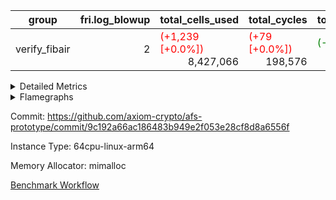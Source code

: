 | group | fri.log_blowup | total_cells_used | total_cycles | total_proof_time_ms |
| --- | --- | --- | --- | --- |
| verify_fibair | <div style='text-align: right'>2</div>  | <span style="color: red">(+1,239 [+0.0%])</span> <div style='text-align: right'>8,427,066</div>  | <span style="color: red">(+79 [+0.0%])</span> <div style='text-align: right'>198,576</div>  | <span style="color: green">(-60.0 [-3.6%])</span> <div style='text-align: right'>1,615.0</div>  |


<details>
<summary>Detailed Metrics</summary>

| air_name | cells | constraints | main_cols | quotient_deg | rows |
| --- | --- | --- | --- | --- | --- |
| FibonacciAir | <div style='text-align: right'>32</div>  | <div style='text-align: right'>5</div>  | <div style='text-align: right'>2</div>  | <div style='text-align: right'>1</div>  | <div style='text-align: right'>16</div>  |

| stark_prove_excluding_trace_time_ms | total_cells |
| --- | --- |
| <span style="color: green">(-1.0 [-8.3%])</span> <div style='text-align: right'>11.0</div>  | <div style='text-align: right'>32</div>  |

| group | collect_metrics | execute_time_ms | total_cells_used | total_cycles |
| --- | --- | --- | --- | --- |
| verify_fibair | true | <div style='text-align: right'>1,004.0</div>  | <span style="color: red">(+1,239 [+0.0%])</span> <div style='text-align: right'>8,427,066</div>  | <span style="color: red">(+79 [+0.0%])</span> <div style='text-align: right'>198,576</div>  |

| group | chip_name | collect_metrics | rows_used |
| --- | --- | --- | --- |
| verify_fibair | ProgramChip | true | <span style="color: red">(+20 [+0.1%])</span> <div style='text-align: right'>16,315</div>  |
| verify_fibair | VmConnectorAir | true | <div style='text-align: right'>2</div>  |
| verify_fibair | Boundary | true | <span style="color: red">(+1 [+0.0%])</span> <div style='text-align: right'>44,591</div>  |
| verify_fibair | AccessAdapter<2> | true | <div style='text-align: right'>21,996</div>  |
| verify_fibair | AccessAdapter<4> | true | <div style='text-align: right'>10,998</div>  |
| verify_fibair | AccessAdapter<8> | true | <div style='text-align: right'>3,220</div>  |
| verify_fibair | Poseidon2VmAir<BabyBearParameters> | true | <div style='text-align: right'>1,357</div>  |
| verify_fibair | FriReducedOpeningAir | true | <div style='text-align: right'>336</div>  |
| verify_fibair | <NativeVectorizedAdapterAir<4>,FieldExtensionCoreAir> | true | <div style='text-align: right'>2,186</div>  |
| verify_fibair | <NativeAdapterAir<2, 1>,FieldArithmeticCoreAir> | true | <span style="color: red">(+5 [+0.0%])</span> <div style='text-align: right'>68,142</div>  |
| verify_fibair | <JalNativeAdapterAir,JalCoreAir> | true | <span style="color: red">(+62 [+1.2%])</span> <div style='text-align: right'>5,100</div>  |
| verify_fibair | <BranchNativeAdapterAir,BranchEqualCoreAir<1>> | true | <span style="color: red">(+3 [+0.0%])</span> <div style='text-align: right'>30,558</div>  |
| verify_fibair | <NativeLoadStoreAdapterAir<1>,KernelLoadStoreCoreAir<1>> | true | <span style="color: red">(+9 [+0.0%])</span> <div style='text-align: right'>85,891</div>  |
| verify_fibair | PhantomAir | true | <div style='text-align: right'>5,216</div>  |
| verify_fibair | VariableRangeCheckerAir | true | <div style='text-align: right'>262,144</div>  |

| group | collect_metrics | dsl_ir | opcode | frequency |
| --- | --- | --- | --- | --- |
| verify_fibair | true |  | ADD | <span style="color: red">(+5 [+0.0%])</span> <div style='text-align: right'>54,982</div>  |
| verify_fibair | true |  | BBE4DIV | <div style='text-align: right'>297</div>  |
| verify_fibair | true |  | BBE4MUL | <div style='text-align: right'>891</div>  |
| verify_fibair | true |  | BEQ | <div style='text-align: right'>1,418</div>  |
| verify_fibair | true |  | BNE | <span style="color: red">(+3 [+0.0%])</span> <div style='text-align: right'>29,140</div>  |
| verify_fibair | true |  | COMP_POS2 | <div style='text-align: right'>1,092</div>  |
| verify_fibair | true |  | DIV | <div style='text-align: right'>3</div>  |
| verify_fibair | true |  | FE4ADD | <div style='text-align: right'>492</div>  |
| verify_fibair | true |  | FE4SUB | <div style='text-align: right'>506</div>  |
| verify_fibair | true |  | FRI_REDUCED_OPENING | <div style='text-align: right'>126</div>  |
| verify_fibair | true |  | JAL | <span style="color: red">(+62 [+1.2%])</span> <div style='text-align: right'>5,100</div>  |
| verify_fibair | true |  | LOADW | <div style='text-align: right'>18,438</div>  |
| verify_fibair | true |  | LOADW2 | <span style="color: red">(+6 [+0.0%])</span> <div style='text-align: right'>14,569</div>  |
| verify_fibair | true |  | MUL | <div style='text-align: right'>9,857</div>  |
| verify_fibair | true |  | PERM_POS2 | <div style='text-align: right'>265</div>  |
| verify_fibair | true |  | PHANTOM | <div style='text-align: right'>5,216</div>  |
| verify_fibair | true |  | SHINTW | <div style='text-align: right'>13,651</div>  |
| verify_fibair | true |  | STOREW | <span style="color: red">(+2 [+0.0%])</span> <div style='text-align: right'>30,347</div>  |
| verify_fibair | true |  | STOREW2 | <span style="color: red">(+1 [+0.0%])</span> <div style='text-align: right'>8,886</div>  |
| verify_fibair | true |  | SUB | <div style='text-align: right'>3,300</div>  |

| group | air_name | collect_metrics | dsl_ir | opcode | cells_used |
| --- | --- | --- | --- | --- | --- |
| verify_fibair | <NativeAdapterAir<2, 1>,FieldArithmeticCoreAir> | true |  | ADD | <span style="color: red">(+150 [+0.0%])</span> <div style='text-align: right'>1,649,460</div>  |
| verify_fibair | AccessAdapter<2> | true |  | ADD | <div style='text-align: right'>11,902</div>  |
| verify_fibair | AccessAdapter<4> | true |  | ADD | <div style='text-align: right'>7,033</div>  |
| verify_fibair | Boundary | true |  | ADD | <span style="color: red">(+11 [+0.6%])</span> <div style='text-align: right'>1,738</div>  |
| verify_fibair | <NativeVectorizedAdapterAir<4>,FieldExtensionCoreAir> | true |  | BBE4DIV | <div style='text-align: right'>11,880</div>  |
| verify_fibair | AccessAdapter<2> | true |  | BBE4DIV | <div style='text-align: right'>2,904</div>  |
| verify_fibair | AccessAdapter<4> | true |  | BBE4DIV | <div style='text-align: right'>1,716</div>  |
| verify_fibair | <NativeVectorizedAdapterAir<4>,FieldExtensionCoreAir> | true |  | BBE4MUL | <div style='text-align: right'>35,640</div>  |
| verify_fibair | AccessAdapter<2> | true |  | BBE4MUL | <div style='text-align: right'>15,730</div>  |
| verify_fibair | AccessAdapter<4> | true |  | BBE4MUL | <div style='text-align: right'>9,295</div>  |
| verify_fibair | Boundary | true |  | BBE4MUL | <div style='text-align: right'>1,496</div>  |
| verify_fibair | <BranchNativeAdapterAir,BranchEqualCoreAir<1>> | true |  | BEQ | <div style='text-align: right'>32,614</div>  |
| verify_fibair | <BranchNativeAdapterAir,BranchEqualCoreAir<1>> | true |  | BNE | <span style="color: red">(+69 [+0.0%])</span> <div style='text-align: right'>670,220</div>  |
| verify_fibair | AccessAdapter<2> | true |  | BNE | <div style='text-align: right'>946</div>  |
| verify_fibair | AccessAdapter<4> | true |  | BNE | <div style='text-align: right'>559</div>  |
| verify_fibair | AccessAdapter<2> | true |  | COMP_POS2 | <div style='text-align: right'>48,048</div>  |
| verify_fibair | AccessAdapter<4> | true |  | COMP_POS2 | <div style='text-align: right'>28,392</div>  |
| verify_fibair | AccessAdapter<8> | true |  | COMP_POS2 | <div style='text-align: right'>18,564</div>  |
| verify_fibair | Poseidon2VmAir<BabyBearParameters> | true |  | COMP_POS2 | <div style='text-align: right'>610,428</div>  |
| verify_fibair | <NativeAdapterAir<2, 1>,FieldArithmeticCoreAir> | true |  | DIV | <div style='text-align: right'>90</div>  |
| verify_fibair | <NativeVectorizedAdapterAir<4>,FieldExtensionCoreAir> | true |  | FE4ADD | <div style='text-align: right'>19,680</div>  |
| verify_fibair | AccessAdapter<2> | true |  | FE4ADD | <div style='text-align: right'>10,846</div>  |
| verify_fibair | AccessAdapter<4> | true |  | FE4ADD | <div style='text-align: right'>6,409</div>  |
| verify_fibair | Boundary | true |  | FE4ADD | <div style='text-align: right'>792</div>  |
| verify_fibair | <NativeVectorizedAdapterAir<4>,FieldExtensionCoreAir> | true |  | FE4SUB | <div style='text-align: right'>20,240</div>  |
| verify_fibair | AccessAdapter<2> | true |  | FE4SUB | <div style='text-align: right'>18,656</div>  |
| verify_fibair | AccessAdapter<4> | true |  | FE4SUB | <div style='text-align: right'>11,024</div>  |
| verify_fibair | Boundary | true |  | FE4SUB | <div style='text-align: right'>220</div>  |
| verify_fibair | AccessAdapter<2> | true |  | FRI_REDUCED_OPENING | <div style='text-align: right'>2,024</div>  |
| verify_fibair | AccessAdapter<4> | true |  | FRI_REDUCED_OPENING | <div style='text-align: right'>1,196</div>  |
| verify_fibair | FriReducedOpeningAir | true |  | FRI_REDUCED_OPENING | <div style='text-align: right'>21,504</div>  |
| verify_fibair | <JalNativeAdapterAir,JalCoreAir> | true |  | JAL | <span style="color: red">(+620 [+1.2%])</span> <div style='text-align: right'>51,000</div>  |
| verify_fibair | Boundary | true |  | JAL | <div style='text-align: right'>11</div>  |
| verify_fibair | <NativeLoadStoreAdapterAir<1>,KernelLoadStoreCoreAir<1>> | true |  | LOADW | <div style='text-align: right'>755,958</div>  |
| verify_fibair | AccessAdapter<2> | true |  | LOADW | <div style='text-align: right'>20,295</div>  |
| verify_fibair | AccessAdapter<4> | true |  | LOADW | <div style='text-align: right'>11,232</div>  |
| verify_fibair | AccessAdapter<8> | true |  | LOADW | <div style='text-align: right'>4,284</div>  |
| verify_fibair | Boundary | true |  | LOADW | <div style='text-align: right'>17,424</div>  |
| verify_fibair | <NativeLoadStoreAdapterAir<1>,KernelLoadStoreCoreAir<1>> | true |  | LOADW2 | <span style="color: red">(+246 [+0.0%])</span> <div style='text-align: right'>597,329</div>  |
| verify_fibair | AccessAdapter<2> | true |  | LOADW2 | <div style='text-align: right'>12,452</div>  |
| verify_fibair | AccessAdapter<4> | true |  | LOADW2 | <div style='text-align: right'>7,358</div>  |
| verify_fibair | AccessAdapter<8> | true |  | LOADW2 | <div style='text-align: right'>204</div>  |
| verify_fibair | Boundary | true |  | LOADW2 | <div style='text-align: right'>1,650</div>  |
| verify_fibair | <NativeAdapterAir<2, 1>,FieldArithmeticCoreAir> | true |  | MUL | <div style='text-align: right'>295,710</div>  |
| verify_fibair | AccessAdapter<2> | true |  | MUL | <div style='text-align: right'>3,751</div>  |
| verify_fibair | AccessAdapter<4> | true |  | MUL | <div style='text-align: right'>2,236</div>  |
| verify_fibair | Boundary | true |  | MUL | <div style='text-align: right'>29,348</div>  |
| verify_fibair | AccessAdapter<2> | true |  | PERM_POS2 | <div style='text-align: right'>22,770</div>  |
| verify_fibair | AccessAdapter<4> | true |  | PERM_POS2 | <div style='text-align: right'>13,455</div>  |
| verify_fibair | AccessAdapter<8> | true |  | PERM_POS2 | <div style='text-align: right'>8,806</div>  |
| verify_fibair | Poseidon2VmAir<BabyBearParameters> | true |  | PERM_POS2 | <div style='text-align: right'>148,135</div>  |
| verify_fibair | PhantomAir | true |  | PHANTOM | <div style='text-align: right'>31,296</div>  |
| verify_fibair | <NativeLoadStoreAdapterAir<1>,KernelLoadStoreCoreAir<1>> | true |  | SHINTW | <div style='text-align: right'>559,691</div>  |
| verify_fibair | Boundary | true |  | SHINTW | <div style='text-align: right'>150,161</div>  |
| verify_fibair | <NativeLoadStoreAdapterAir<1>,KernelLoadStoreCoreAir<1>> | true |  | STOREW | <span style="color: red">(+82 [+0.0%])</span> <div style='text-align: right'>1,244,227</div>  |
| verify_fibair | AccessAdapter<2> | true |  | STOREW | <div style='text-align: right'>5,445</div>  |
| verify_fibair | AccessAdapter<4> | true |  | STOREW | <div style='text-align: right'>3,120</div>  |
| verify_fibair | Boundary | true |  | STOREW | <div style='text-align: right'>204,556</div>  |
| verify_fibair | <NativeLoadStoreAdapterAir<1>,KernelLoadStoreCoreAir<1>> | true |  | STOREW2 | <span style="color: red">(+41 [+0.0%])</span> <div style='text-align: right'>364,326</div>  |
| verify_fibair | AccessAdapter<2> | true |  | STOREW2 | <div style='text-align: right'>3,828</div>  |
| verify_fibair | AccessAdapter<4> | true |  | STOREW2 | <div style='text-align: right'>2,262</div>  |
| verify_fibair | AccessAdapter<8> | true |  | STOREW2 | <div style='text-align: right'>17</div>  |
| verify_fibair | Boundary | true |  | STOREW2 | <div style='text-align: right'>67,848</div>  |
| verify_fibair | <NativeAdapterAir<2, 1>,FieldArithmeticCoreAir> | true |  | SUB | <div style='text-align: right'>99,000</div>  |
| verify_fibair | AccessAdapter<2> | true |  | SUB | <div style='text-align: right'>1,419</div>  |
| verify_fibair | AccessAdapter<4> | true |  | SUB | <div style='text-align: right'>1,677</div>  |
| verify_fibair | Boundary | true |  | SUB | <div style='text-align: right'>15,257</div>  |

| group | commit_exe_time_ms | execute_and_trace_gen_time_ms | execute_time_ms | fri.log_blowup | keygen_time_ms | num_segments | total_cells_used | total_cycles | total_proof_time_ms | verify_program_compile_ms |
| --- | --- | --- | --- | --- | --- | --- | --- | --- | --- | --- |
| verify_fibair | <div style='text-align: right'>9.0</div>  | <span style="color: green">(-3.0 [-1.3%])</span> <div style='text-align: right'>234.0</div>  | <span style="color: green">(-3.0 [-1.6%])</span> <div style='text-align: right'>183.0</div>  | <div style='text-align: right'>2</div>  | <span style="color: green">(-4.0 [-7.4%])</span> <div style='text-align: right'>50.0</div>  | <div style='text-align: right'>1</div>  | <span style="color: red">(+1,239 [+0.0%])</span> <div style='text-align: right'>8,427,066</div>  | <span style="color: red">(+79 [+0.0%])</span> <div style='text-align: right'>198,576</div>  | <span style="color: green">(-60.0 [-3.6%])</span> <div style='text-align: right'>1,615.0</div>  | <div style='text-align: right'>14.0</div>  |

| group | air_name | constraints | interactions | quotient_deg |
| --- | --- | --- | --- | --- |
| verify_fibair | ProgramAir | <div style='text-align: right'>4</div>  | <div style='text-align: right'>1</div>  | <div style='text-align: right'>1</div>  |
| verify_fibair | VmConnectorAir | <div style='text-align: right'>8</div>  | <div style='text-align: right'>3</div>  | <div style='text-align: right'>4</div>  |
| verify_fibair | VolatileBoundaryAir | <div style='text-align: right'>16</div>  | <div style='text-align: right'>4</div>  | <div style='text-align: right'>4</div>  |
| verify_fibair | AccessAdapterAir<2> | <div style='text-align: right'>12</div>  | <div style='text-align: right'>5</div>  | <div style='text-align: right'>4</div>  |
| verify_fibair | AccessAdapterAir<4> | <div style='text-align: right'>12</div>  | <div style='text-align: right'>5</div>  | <div style='text-align: right'>4</div>  |
| verify_fibair | AccessAdapterAir<8> | <div style='text-align: right'>12</div>  | <div style='text-align: right'>5</div>  | <div style='text-align: right'>4</div>  |
| verify_fibair | Poseidon2VmAir<BabyBearParameters> | <div style='text-align: right'>517</div>  | <div style='text-align: right'>32</div>  | <div style='text-align: right'>4</div>  |
| verify_fibair | FriReducedOpeningAir | <div style='text-align: right'>59</div>  | <div style='text-align: right'>35</div>  | <div style='text-align: right'>4</div>  |
| verify_fibair | VmAirWrapper<NativeVectorizedAdapterAir<4>, FieldExtensionCoreAir> | <div style='text-align: right'>23</div>  | <div style='text-align: right'>15</div>  | <div style='text-align: right'>4</div>  |
| verify_fibair | VmAirWrapper<NativeAdapterAir<2, 1>, FieldArithmeticCoreAir> | <div style='text-align: right'>23</div>  | <div style='text-align: right'>15</div>  | <div style='text-align: right'>4</div>  |
| verify_fibair | VmAirWrapper<JalNativeAdapterAir, JalCoreAir> | <div style='text-align: right'>6</div>  | <div style='text-align: right'>7</div>  | <div style='text-align: right'>4</div>  |
| verify_fibair | VmAirWrapper<BranchNativeAdapterAir, BranchEqualCoreAir<1> | <div style='text-align: right'>23</div>  | <div style='text-align: right'>11</div>  | <div style='text-align: right'>2</div>  |
| verify_fibair | VmAirWrapper<NativeLoadStoreAdapterAir<1>, KernelLoadStoreCoreAir<1> | <div style='text-align: right'>31</div>  | <div style='text-align: right'>19</div>  | <div style='text-align: right'>4</div>  |
| verify_fibair | PhantomAir | <div style='text-align: right'>4</div>  | <div style='text-align: right'>3</div>  | <div style='text-align: right'>4</div>  |
| verify_fibair | VariableRangeCheckerAir | <div style='text-align: right'>4</div>  | <div style='text-align: right'>1</div>  | <div style='text-align: right'>1</div>  |

| group | air_name | segment | cells | main_cols | perm_cols | prep_cols | rows |
| --- | --- | --- | --- | --- | --- | --- | --- |
| verify_fibair | ProgramAir | 0 | <div style='text-align: right'>294,912</div>  | <div style='text-align: right'>10</div>  | <div style='text-align: right'>8</div>  |  | <div style='text-align: right'>16,384</div>  |
| verify_fibair | VmConnectorAir | 0 | <div style='text-align: right'>24</div>  | <div style='text-align: right'>4</div>  | <div style='text-align: right'>8</div>  | <div style='text-align: right'>1</div>  | <div style='text-align: right'>2</div>  |
| verify_fibair | VolatileBoundaryAir | 0 | <div style='text-align: right'>1,245,184</div>  | <div style='text-align: right'>11</div>  | <div style='text-align: right'>8</div>  |  | <div style='text-align: right'>65,536</div>  |
| verify_fibair | AccessAdapterAir<2> | 0 | <div style='text-align: right'>884,736</div>  | <div style='text-align: right'>11</div>  | <div style='text-align: right'>16</div>  |  | <div style='text-align: right'>32,768</div>  |
| verify_fibair | AccessAdapterAir<4> | 0 | <div style='text-align: right'>475,136</div>  | <div style='text-align: right'>13</div>  | <div style='text-align: right'>16</div>  |  | <div style='text-align: right'>16,384</div>  |
| verify_fibair | AccessAdapterAir<8> | 0 | <div style='text-align: right'>135,168</div>  | <div style='text-align: right'>17</div>  | <div style='text-align: right'>16</div>  |  | <div style='text-align: right'>4,096</div>  |
| verify_fibair | Poseidon2VmAir<BabyBearParameters> | 0 | <div style='text-align: right'>1,218,560</div>  | <div style='text-align: right'>559</div>  | <div style='text-align: right'>36</div>  |  | <div style='text-align: right'>2,048</div>  |
| verify_fibair | FriReducedOpeningAir | 0 | <div style='text-align: right'>71,680</div>  | <div style='text-align: right'>64</div>  | <div style='text-align: right'>76</div>  |  | <div style='text-align: right'>512</div>  |
| verify_fibair | VmAirWrapper<NativeVectorizedAdapterAir<4>, FieldExtensionCoreAir> | 0 | <div style='text-align: right'>245,760</div>  | <div style='text-align: right'>40</div>  | <div style='text-align: right'>20</div>  |  | <div style='text-align: right'>4,096</div>  |
| verify_fibair | VmAirWrapper<NativeAdapterAir<2, 1>, FieldArithmeticCoreAir> | 0 | <div style='text-align: right'>6,553,600</div>  | <div style='text-align: right'>30</div>  | <div style='text-align: right'>20</div>  |  | <div style='text-align: right'>131,072</div>  |
| verify_fibair | VmAirWrapper<JalNativeAdapterAir, JalCoreAir> | 0 | <div style='text-align: right'>180,224</div>  | <div style='text-align: right'>10</div>  | <div style='text-align: right'>12</div>  |  | <div style='text-align: right'>8,192</div>  |
| verify_fibair | VmAirWrapper<BranchNativeAdapterAir, BranchEqualCoreAir<1> | 0 | <div style='text-align: right'>1,671,168</div>  | <div style='text-align: right'>23</div>  | <div style='text-align: right'>28</div>  |  | <div style='text-align: right'>32,768</div>  |
| verify_fibair | VmAirWrapper<NativeLoadStoreAdapterAir<1>, KernelLoadStoreCoreAir<1> | 0 | <div style='text-align: right'>8,519,680</div>  | <div style='text-align: right'>41</div>  | <div style='text-align: right'>24</div>  |  | <div style='text-align: right'>131,072</div>  |
| verify_fibair | PhantomAir | 0 | <div style='text-align: right'>114,688</div>  | <div style='text-align: right'>6</div>  | <div style='text-align: right'>8</div>  |  | <div style='text-align: right'>8,192</div>  |
| verify_fibair | VariableRangeCheckerAir | 0 | <div style='text-align: right'>2,359,296</div>  | <div style='text-align: right'>1</div>  | <div style='text-align: right'>8</div>  | <div style='text-align: right'>2</div>  | <div style='text-align: right'>262,144</div>  |

| group | segment | execute_and_trace_gen_time_ms | stark_prove_excluding_trace_time_ms | total_cells |
| --- | --- | --- | --- | --- |
| verify_fibair | 0 | <div style='text-align: right'>50.0</div>  | <span style="color: green">(-57.0 [-4.1%])</span> <div style='text-align: right'>1,331.0</div>  | <div style='text-align: right'>23,969,816</div>  |

</details>



<details>
<summary>Flamegraphs</summary>

[![](https://axiom-public-data-sandbox-us-east-1.s3.us-east-1.amazonaws.com/benchmark/github/flamegraphs/9c192a66ac186483b949e2f053e28cf8d8a6556f/verify_fibair-2-2-64cpu-linux-arm64-mimalloc-verify_fibair.dsl_ir.opcode.air_name.cells_used.reverse.svg)](https://axiom-public-data-sandbox-us-east-1.s3.us-east-1.amazonaws.com/benchmark/github/flamegraphs/9c192a66ac186483b949e2f053e28cf8d8a6556f/verify_fibair-2-2-64cpu-linux-arm64-mimalloc-verify_fibair.dsl_ir.opcode.air_name.cells_used.reverse.svg)
[![](https://axiom-public-data-sandbox-us-east-1.s3.us-east-1.amazonaws.com/benchmark/github/flamegraphs/9c192a66ac186483b949e2f053e28cf8d8a6556f/verify_fibair-2-2-64cpu-linux-arm64-mimalloc-verify_fibair.dsl_ir.opcode.air_name.cells_used.svg)](https://axiom-public-data-sandbox-us-east-1.s3.us-east-1.amazonaws.com/benchmark/github/flamegraphs/9c192a66ac186483b949e2f053e28cf8d8a6556f/verify_fibair-2-2-64cpu-linux-arm64-mimalloc-verify_fibair.dsl_ir.opcode.air_name.cells_used.svg)
[![](https://axiom-public-data-sandbox-us-east-1.s3.us-east-1.amazonaws.com/benchmark/github/flamegraphs/9c192a66ac186483b949e2f053e28cf8d8a6556f/verify_fibair-2-2-64cpu-linux-arm64-mimalloc-verify_fibair.dsl_ir.opcode.frequency.reverse.svg)](https://axiom-public-data-sandbox-us-east-1.s3.us-east-1.amazonaws.com/benchmark/github/flamegraphs/9c192a66ac186483b949e2f053e28cf8d8a6556f/verify_fibair-2-2-64cpu-linux-arm64-mimalloc-verify_fibair.dsl_ir.opcode.frequency.reverse.svg)
[![](https://axiom-public-data-sandbox-us-east-1.s3.us-east-1.amazonaws.com/benchmark/github/flamegraphs/9c192a66ac186483b949e2f053e28cf8d8a6556f/verify_fibair-2-2-64cpu-linux-arm64-mimalloc-verify_fibair.dsl_ir.opcode.frequency.svg)](https://axiom-public-data-sandbox-us-east-1.s3.us-east-1.amazonaws.com/benchmark/github/flamegraphs/9c192a66ac186483b949e2f053e28cf8d8a6556f/verify_fibair-2-2-64cpu-linux-arm64-mimalloc-verify_fibair.dsl_ir.opcode.frequency.svg)

</details>

Commit: https://github.com/axiom-crypto/afs-prototype/commit/9c192a66ac186483b949e2f053e28cf8d8a6556f

Instance Type: 64cpu-linux-arm64

Memory Allocator: mimalloc

[Benchmark Workflow](https://github.com/axiom-crypto/afs-prototype/actions/runs/12130687264)
